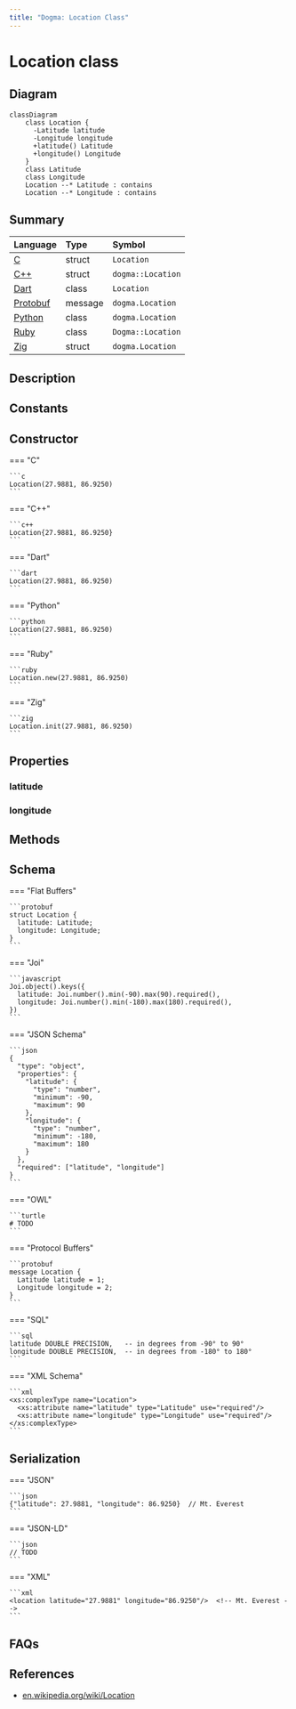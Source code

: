 ```yaml
---
title: "Dogma: Location Class"
---
```


# Location class

## Diagram

```mermaid
classDiagram
    class Location {
      -Latitude latitude
      -Longitude longitude
      +latitude() Latitude
      +longitude() Longitude
    }
    class Latitude
    class Longitude
    Location --* Latitude : contains
    Location --* Longitude : contains
```

## Summary

Language        | Type      | Symbol
:---------------| :-------- | :-------------------------------------------------
[C]             | struct    | `Location`
[C++]           | struct    | `dogma::Location`
[Dart]          | class     | `Location`
[Protobuf]      | message   | `dogma.Location`
[Python]        | class     | `dogma.Location`
[Ruby]          | class     | `Dogma::Location`
[Zig]           | struct    | `dogma.Location`

## Description

## Constants

## Constructor

=== "C"

    ```c
    Location(27.9881, 86.9250)
    ```

=== "C++"

    ```c++
    Location{27.9881, 86.9250}
    ```

=== "Dart"

    ```dart
    Location(27.9881, 86.9250)
    ```

=== "Python"

    ```python
    Location(27.9881, 86.9250)
    ```

=== "Ruby"

    ```ruby
    Location.new(27.9881, 86.9250)
    ```

=== "Zig"

    ```zig
    Location.init(27.9881, 86.9250)
    ```

## Properties

### latitude

### longitude

## Methods

## Schema

=== "Flat Buffers"

    ```protobuf
    struct Location {
      latitude: Latitude;
      longitude: Longitude;
    }
    ```

=== "Joi"

    ```javascript
    Joi.object().keys({
      latitude: Joi.number().min(-90).max(90).required(),
      longitude: Joi.number().min(-180).max(180).required(),
    })
    ```

=== "JSON Schema"

    ```json
    {
      "type": "object",
      "properties": {
        "latitude": {
          "type": "number",
          "minimum": -90,
          "maximum": 90
        },
        "longitude": {
          "type": "number",
          "minimum": -180,
          "maximum": 180
        }
      },
      "required": ["latitude", "longitude"]
    }
    ```

=== "OWL"

    ```turtle
    # TODO
    ```

=== "Protocol Buffers"

    ```protobuf
    message Location {
      Latitude latitude = 1;
      Longitude longitude = 2;
    }
    ```

=== "SQL"

    ```sql
    latitude DOUBLE PRECISION,   -- in degrees from -90° to 90°
    longitude DOUBLE PRECISION,  -- in degrees from -180° to 180°
    ```

=== "XML Schema"

    ```xml
    <xs:complexType name="Location">
      <xs:attribute name="latitude" type="Latitude" use="required"/>
      <xs:attribute name="longitude" type="Longitude" use="required"/>
    </xs:complexType>
    ```

## Serialization

=== "JSON"

    ```json
    {"latitude": 27.9881, "longitude": 86.9250}  // Mt. Everest
    ```

=== "JSON-LD"

    ```json
    // TODO
    ```

=== "XML"

    ```xml
    <location latitude="27.9881" longitude="86.9250"/>  <!-- Mt. Everest -->
    ```

## FAQs

## References

- [en.wikipedia.org/wiki/Location](https://en.wikipedia.org/wiki/Location)

[C]:        https://github.com/dogmatists/dogma.c/blob/master/dogma/location.h
[C++]:      https://github.com/dogmatists/dogma.cpp/blob/master/dogma/location.hpp
[Dart]:     https://github.com/dogmatists/dogma.dart/blob/master/lib/src/location.dart
[Protobuf]: https://github.com/dogmatists/dogma.pb/blob/master/src/location.proto
[Python]:   https://github.com/dogmatists/dogma.py/blob/master/src/dogma/location.py
[Ruby]:     https://github.com/dogmatists/dogma.rb/blob/master/lib/dogma/location.rb
[Zig]:      https://github.com/dogmatists/dogma.zig/blob/master/src/location.zig
